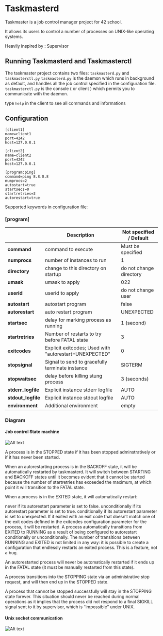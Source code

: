 # Taskmasterd

Taskmaster is a job control manager project for 42 school.

It allows its users to control a number of processes on UNIX-like operating systems.

Heavily inspired by : Supervisor

## Running Taskmasterd and Taskmasterctl

The taskmaster project contains two files: `taskmasterd.py` and `taskmasterctl.py` 
`taskmasterd.py` is the daemon which runs in background as default, and handles all the job control specified in the configuration file.
`taskmasterctl.py` is the console ( or client ) which permits you to communicate with the daemon.

type `help` in the client to see all commands and informations

## Configuration
```
[client1]
name=client1
port=4242
host=127.0.0.1

[client2]
name=client2
port=4242
host=127.0.0.1

[program:ping]
command=ping 8.8.8.8
numprocs=2
autostart=true
startsecs=0
startretries=3
autorestart=true
```

Supported keywords in configuration file:
### [program]

|   | Description | Not specified / Default|
| ------------- | ------------- |-----------------|
|**command**|command to execute|Must be specified|
|**numprocs**|number of instances to run|1|
|**directory**|change to this directory on startup|do not change directory|
|**umask**|umask to apply|022|
|**userid**|userid to apply|do not change user|
|**autostart**|autostart program|false|
|**autorestart**|auto restart program|UNEXPECTED|
|**startsec**|delay for marking process as running|1 (second)|
|**startretries**|Number of restarts to try before FATAL state|3|
|**exitcodes**|Explicit exitcodes; Used with "autorestart=UNEXPECTED"|0|
|**stopsignal**|Signal to send to gracefully terminate instance|SIGTERM|
|**stopwaitsec**|delay before killing stung process|3 (seconds)|
|**stderr_logfile**|Explicit instance stderr logfile|AUTO|
|**stdout_logfile**|Explicit instance stdout logfile|AUTO|
|**environment**|Additional environment|empty|

### Diagram
#### Job control State machine
![Alt text](https://user-images.githubusercontent.com/29956389/82141186-719c2000-9834-11ea-95fb-4c17e7c9036b.png)

A process is in the STOPPED state if it has been stopped adminstratively or if it has never been started.

When an autorestarting process is in the BACKOFF state, it will be automatically restarted by taskmasterd. It will switch between STARTING and BACKOFF states until it becomes evident that it cannot be started because the number of startretries has exceeded the maximum, at which point it will transition to the FATAL state.

When a process is in the EXITED state, it will automatically restart:

never if its autorestart parameter is set to false.
unconditionally if its autorestart parameter is set to true.
conditionally if its autorestart parameter is set to unexpected. If it exited with an exit code that doesn’t match one of the exit codes defined in the exitcodes configuration parameter for the process, it will be restarted.
A process automatically transitions from EXITED to RUNNING as a result of being configured to autorestart conditionally or unconditionally. The number of transitions between RUNNING and EXITED is not limited in any way: it is possible to create a configuration that endlessly restarts an exited process. This is a feature, not a bug.

An autorestarted process will never be automatically restarted if it ends up in the FATAL state (it must be manually restarted from this state).

A process transitions into the STOPPING state via an administrative stop request, and will then end up in the STOPPED state.

A process that cannot be stopped successfully will stay in the STOPPING state forever. This situation should never be reached during normal operations as it implies that the process did not respond to a final SIGKILL signal sent to it by supervisor, which is “impossible” under UNIX.

#### Unix socket communication
![Alt text](https://user-images.githubusercontent.com/29956389/82123059-8bd3f080-9797-11ea-8a20-ad15b1051390.png)
